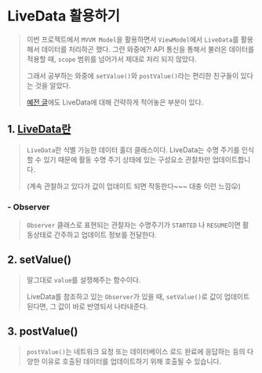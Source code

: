 # LiveData 활용하기

> 이번 프로젝트에서 `MVVM Model`을 활용하면서 `ViewModel`에서 `LiveData`를 활용해서 데이터를 처리하곤 했다. 그런 와중에?! API 통신을 통해서 불러온 데이터를 적용할 때, `scope` 범위를 넘어가서 제대로 처리 되지 않았다. 
>
> 그래서  공부하는 와중에 `setValue()`와 `postValue()`라는 편리한 친구들이 있다는 것을 알았다.
>
> [예전 글](https://ashoil.tistory.com/7)에도 LiveData에 대해 간략하게 적어놓은 부분이 있다.



## 1. [LiveData란](https://developer.android.com/topic/libraries/architecture/livedata?hl=ko)

> `LiveData`란 식별 가능한 데이터 홀더 클래스이다. LiveData는 수명 주기를 인식할 수 있기 때문에 활동 수명 주기 상태에 있는 구성요소 관찰차만 업데이트합니다. 
>
> (계속 관찰하고 있다가 값이 업데이트 되면 작동한다~~~ 대충 이런 느낌😛)



###  - Observer

> `Observer` 클래스로 표현되는 관찰자는 수명주기가 `STARTED` 나 `RESUME`이면 활동상태로 간주하고 업데이트 정보를 전달한다.



## 2. setValue()

> 말그대로 `value`를 설쟁해주는 함수이다.
>
> LiveData를 참조하고 있는 `Observer`가 있을 때, `setValue()`로 값이 업데이트 된다면, 그 값이 바로 반영되서 나타내준다.



## 3. postValue()

> `postValue()`는 네트워크 요청 또는 데이터베이스 로드 완료에 응답하는 등의 다양한 이유로 호출된 데이터를 업데이트하기 위해 호출될 수 있습니다.